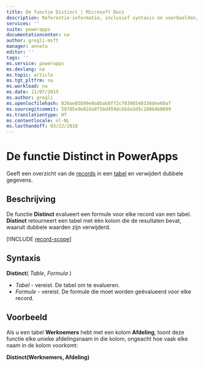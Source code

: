 ```yaml
---
title: De functie Distinct | Microsoft Docs
description: Referentie-informatie, inclusief syntaxis en voorbeelden, voor de functie Distinct in PowerApps
services: ''
suite: powerapps
documentationcenter: na
author: gregli-msft
manager: anneta
editor: ''
tags: ''
ms.service: powerapps
ms.devlang: na
ms.topic: article
ms.tgt_pltfrm: na
ms.workload: na
ms.date: 11/07/2015
ms.author: gregli
ms.openlocfilehash: 820ae85b99e0a8bab8ff2cf8308540336dee60af
ms.sourcegitcommit: 59785e9e82da8f5bd459dcb5da3d5c18064b0899
ms.translationtype: HT
ms.contentlocale: nl-NL
ms.lasthandoff: 03/22/2018
---
```

# <a name="distinct-function-in-powerapps"></a>De functie Distinct in PowerApps
Geeft een overzicht van de [records](../working-with-tables.md#records) in een [tabel](../working-with-tables.md) en verwijdert dubbele gegevens.

## <a name="description"></a>Beschrijving
De functie **Distinct** evalueert een formule voor elke record van een tabel. **Distinct** retourneert een tabel met één kolom die de resultaten bevat, waaruit dubbele waarden zijn verwijderd.  

[!INCLUDE [record-scope](../../../includes/record-scope.md)]

## <a name="syntax"></a>Syntaxis
**Distinct**( *Table*, *Formula* )

* *Tabel* - vereist.  De tabel om te evalueren.
* *Formule* - vereist.  De formule die moet worden geëvalueerd voor elke record.

## <a name="example"></a>Voorbeeld
Als u een tabel **Werknemers** hebt met een kolom **Afdeling**, toont deze functie elke unieke afdelingsnaam in die kolom, ongeacht hoe vaak elke naam in de kolom voorkomt:

**Distinct(Werknemers, Afdeling)**

